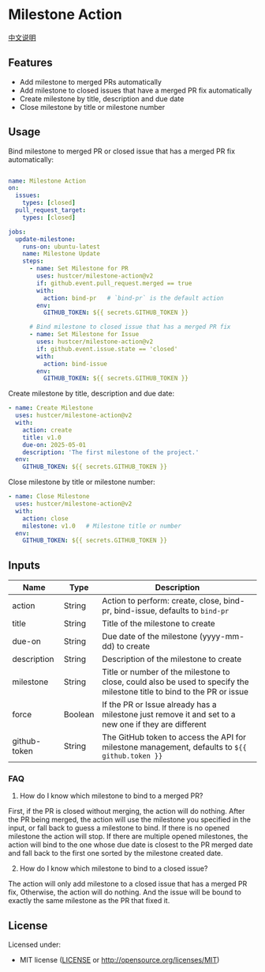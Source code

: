 # Milestone Action

[中文说明](README.zh-CN.md)

## Features

- Add milestone to merged PRs automatically
- Add milestone to closed issues that have a merged PR fix automatically
- Create milestone by title, description and due date
- Close milestone by title or milestone number

## Usage

Bind milestone to merged PR or closed issue that has a merged PR fix automatically:

```yaml

name: Milestone Action
on:
  issues:
    types: [closed]
  pull_request_target:
    types: [closed]

jobs:
  update-milestone:
    runs-on: ubuntu-latest
    name: Milestone Update
    steps:
      - name: Set Milestone for PR
        uses: hustcer/milestone-action@v2
        if: github.event.pull_request.merged == true
        with:
          action: bind-pr   # `bind-pr` is the default action
        env:
          GITHUB_TOKEN: ${{ secrets.GITHUB_TOKEN }}

      # Bind milestone to closed issue that has a merged PR fix
      - name: Set Milestone for Issue
        uses: hustcer/milestone-action@v2
        if: github.event.issue.state == 'closed'
        with:
          action: bind-issue
        env:
          GITHUB_TOKEN: ${{ secrets.GITHUB_TOKEN }}
```

Create milestone by title, description and due date:

```yaml
- name: Create Milestone
  uses: hustcer/milestone-action@v2
  with:
    action: create
    title: v1.0
    due-on: 2025-05-01
    description: 'The first milestone of the project.'
  env:
    GITHUB_TOKEN: ${{ secrets.GITHUB_TOKEN }}
```

Close milestone by title or milestone number:

```yaml
- name: Close Milestone
  uses: hustcer/milestone-action@v2
  with:
    action: close
    milestone: v1.0   # Milestone title or number
  env:
    GITHUB_TOKEN: ${{ secrets.GITHUB_TOKEN }}
```

## Inputs

| Name         | Type    | Description                                                                                                             |
| ------------ | ------- | ----------------------------------------------------------------------------------------------------------------------- |
| action       | String  | Action to perform: create, close, bind-pr, bind-issue, defaults to `bind-pr`                                            |
| title        | String  | Title of the milestone to create                                                                                        |
| due-on       | String  | Due date of the milestone (yyyy-mm-dd) to create                                                                        |
| description  | String  | Description of the milestone to create                                                                                  |
| milestone    | String  | Title or number of the milestone to close, could also be used to specify the milestone title to bind to the PR or issue |
| force        | Boolean | If the PR or Issue already has a milestone just remove it and set to a new one if they are different                    |
| github-token | String  | The GitHub token to access the API for milestone management, defaults to `${{ github.token }}`                          |

### FAQ

1. How do I know which milestone to bind to a merged PR?

First, if the PR is closed without merging, the action will do nothing. After the PR being merged, the action will use the milestone you specified in the input, or fall back to guess a milestone to bind. If there is no opened milestone the action will stop. If there are multiple opened milestones, the action will bind to the one whose due date is closest to the PR merged date and fall back to the first one sorted by the milestone created date.

2. How do I know which milestone to bind to a closed issue?

The action will only add milestone to a closed issue that has a merged PR fix, Otherwise, the action will do nothing. And the issue will be bound to exactly the same milestone as the PR that fixed it.

## License

Licensed under:

- MIT license ([LICENSE](LICENSE) or http://opensource.org/licenses/MIT)
